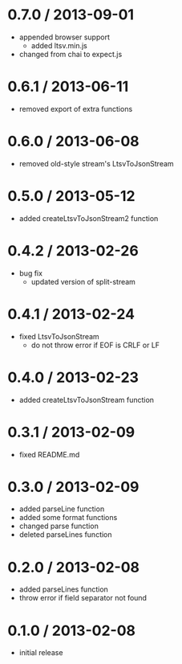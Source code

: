 # 0.7.0 / 2013-09-01

  - appended browser support
    - added ltsv.min.js
  - changed from chai to expect.js

# 0.6.1 / 2013-06-11

  - removed export of extra functions

# 0.6.0 / 2013-06-08

  - removed old-style stream's LtsvToJsonStream

# 0.5.0 / 2013-05-12

  - added createLtsvToJsonStream2 function

# 0.4.2 / 2013-02-26

  - bug fix
    - updated version of split-stream

# 0.4.1 / 2013-02-24

  - fixed LtsvToJsonStream
    - do not throw error if EOF is CRLF or LF

# 0.4.0 / 2013-02-23

  - added createLtsvToJsonStream function

# 0.3.1 / 2013-02-09

  - fixed README.md

# 0.3.0 / 2013-02-09

  - added parseLine function
  - added some format functions
  - changed parse function
  - deleted parseLines function

# 0.2.0 / 2013-02-08

  - added parseLines function
  - throw error if field separator not found

# 0.1.0 / 2013-02-08

  - initial release
